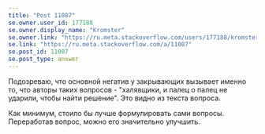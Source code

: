 ```yaml
---
title: "Post 11087"
se.owner.user_id: 177188
se.owner.display_name: "Kromster"
se.owner.link: "https://ru.meta.stackoverflow.com/users/177188/kromster"
se.link: "https://ru.meta.stackoverflow.com/a/11087"
se.post_id: 11087
se.post_type: answer
---
```

<p>Подозреваю, что основной негатив у закрывающих вызывает именно то, что авторы таких вопросов - &quot;халявщики, и палец о палец не ударили, чтобы найти решение&quot;. Это видно из текста вопроса.</p>
<p>Как минимум, стоило бы лучше формулировать сами вопросы. Переработав вопрос, можно его значительно улучшить.</p>
